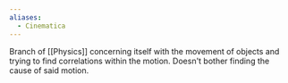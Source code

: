 ```yaml
---
aliases:
  - Cinematica
---
```

Branch of [[Physics]] concerning itself with the movement of objects and trying to find correlations within the motion.
Doesn't bother finding the cause of said motion.